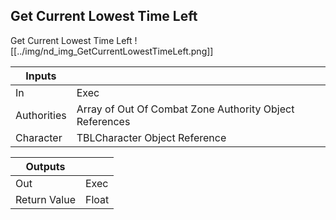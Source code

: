 ## Get Current Lowest Time Left
Get Current Lowest Time Left
![[../img/nd_img_GetCurrentLowestTimeLeft.png]]

|Inputs||
|--|--|
| In | Exec |
| Authorities | Array of Out Of Combat Zone Authority Object References |
| Character | TBLCharacter Object Reference |

|Outputs||
|--|--|
| Out | Exec |
| Return Value | Float |
